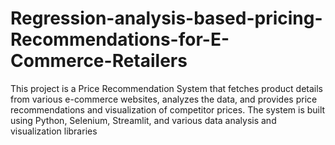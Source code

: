 # Regression-analysis-based-pricing-Recommendations-for-E-Commerce-Retailers
This project is a Price Recommendation System that fetches product details from various e-commerce websites, analyzes the data, and provides price recommendations and visualization of competitor prices. The system is built using Python, Selenium, Streamlit, and various data analysis and visualization libraries
